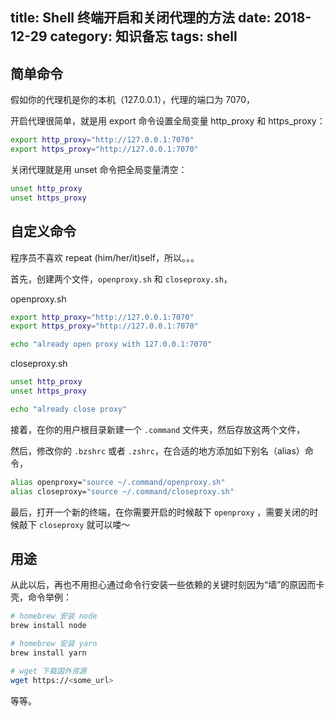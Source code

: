 title: Shell 终端开启和关闭代理的方法
date: 2018-12-29
category: 知识备忘
tags: shell
---

## 简单命令

假如你的代理机是你的本机（127.0.0.1），代理的端口为 7070，

开启代理很简单，就是用 export 命令设置全局变量 http_proxy 和 https_proxy：

``` bash
export http_proxy="http://127.0.0.1:7070"
export https_proxy="http://127.0.0.1:7070"
```

关闭代理就是用 unset 命令把全局变量清空：

``` bash
unset http_proxy
unset https_proxy
```

## 自定义命令

程序员不喜欢 repeat (him/her/it)self，所以。。。

首先，创建两个文件，`openproxy.sh` 和 `closeproxy.sh`，

openproxy.sh

``` bash
export http_proxy="http://127.0.0.1:7070"
export https_proxy="http://127.0.0.1:7070"

echo "already open proxy with 127.0.0.1:7070"
```

closeproxy.sh

``` bash
unset http_proxy
unset https_proxy

echo "already close proxy"
```

接着，在你的用户根目录新建一个 `.command` 文件夹，然后存放这两个文件，

然后，修改你的 `.bzshrc` 或者 `.zshrc`，在合适的地方添加如下别名（alias）命令，

``` bash
alias openproxy="source ~/.command/openproxy.sh"
alias closeproxy="source ~/.command/closeproxy.sh"
```

最后，打开一个新的终端，在你需要开启的时候敲下 `openproxy` ，需要关闭的时候敲下 `closeproxy` 就可以喽～

## 用途

从此以后，再也不用担心通过命令行安装一些依赖的关键时刻因为“墙”的原因而卡壳，命令举例：

``` bash
# homebrew 安装 node
brew install node

# homebrew 安装 yarn
brew install yarn

# wget 下载国外资源
wget https://<some_url>
```

等等。

